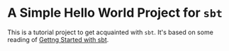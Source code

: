# A Simple Hello World Project for `sbt`

This is a tutorial project to get acquainted with `sbt`. It's based on some reading of [Gettng Started with sbt](http://www.scala-sbt.org/0.13/docs/Getting-Started.html).

